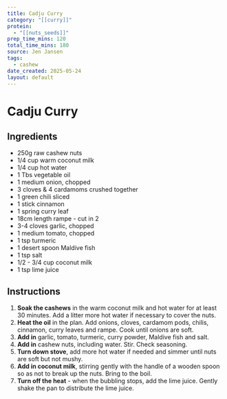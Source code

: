 ```yaml
---
title: Cadju Curry
category: "[[curry]]"
protein:
  - "[[nuts_seeds]]"
prep_time_mins: 120
total_time_mins: 180
source: Jen Jansen
tags:
  - cashew
date_created: 2025-05-24
layout: default
---
```


# Cadju Curry

## Ingredients

- 250g raw cashew nuts
- 1/4 cup warm coconut milk
- 1/4 cup hot water
- 1 Tbs vegetable oil
- 1 medium onion, chopped
- 3 cloves & 4 cardamoms crushed together
- 1 green chili sliced
- 1 stick cinnamon 
- 1 spring curry leaf 
- 18cm length rampe - cut in 2
- 3-4 cloves garlic, chopped
- 1 medium tomato, chopped
- 1 tsp turmeric
- 1 desert spoon Maldive fish
- 1 tsp salt
- 1/2 - 3/4 cup coconut milk
- 1 tsp lime juice
## Instructions

1. **Soak the cashews** in the warm coconut milk and hot water for at least 30 minutes. Add a litter more hot water if necessary to cover the nuts.
2. **Heat the oil** in the plan. Add onions, cloves, cardamom pods, chilis, cinnamon, curry leaves and rampe. Cook until onions are soft. 
3. **Add in** garlic, tomato, turmeric, curry powder, Maldive fish and salt. 
4. **Add in** cashew nuts, including water. Stir. Check seasoning. 
5. **Turn down stove**, add more hot water if needed and simmer until nuts are soft but not mushy. 
6. **Add in coconut milk**, stirring gently with the handle of a wooden spoon so as not to break up the nuts. Bring to the boil.
7. **Turn off the heat** - when the bubbling stops, add the lime juice. Gently shake the pan to distribute the lime juice. 
